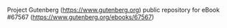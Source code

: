 Project Gutenberg (https://www.gutenberg.org) public repository for
eBook #67567 (https://www.gutenberg.org/ebooks/67567)
